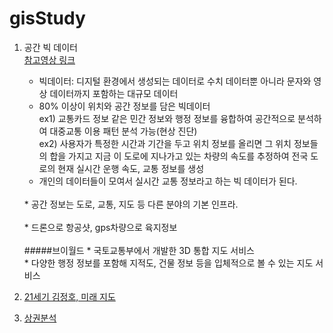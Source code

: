 # gisStudy

1. 공간 빅 데이터<br> [참고영상 링크](https://youtu.be/di_4ffQwoAs?si=n13zpxvGxjaFxIbx)
   * 빅데이터: 디지털 환경에서 생성되는 데이터로 수치 데이터뿐 아니라 문자와 영상 데이터까지 포함하는 대규모 데이터<br>
   * 80% 이상이 위치와 공간 정보를 담은 빅데이터<br>
   ex1) 교통카드 정보 같은 민간 정보와 행정 정보를 융합하여 공간적으로 분석하여 대중교통 이용 패턴 분석 가능(현상 진단)<br>
   ex2) 사용자가 특정한 시간과 기간을 두고 위치 정보를 올리면 그 위치 정보들의 합을 가지고 지금 이 도로에 지나가고 있는 차량의 속도를 추정하여 전국 도로의 현재 실시간 운행 속도, 교통 정보를 생성<br>
   * 개인의 데이터들이 모여서 실시간 교통 정보라고 하는 빅 데이터가 된다.<br>
   <br>
   * 공간 정보는 도로, 교통, 지도 등 다른 분야의 기본 인프라.<br>
   <br>
   * 드론으로 항공샷, gps차량으로 육지정보<br>
   <br>
   #####브이월드
   * 국토교통부에서 개발한 3D 통합 지도 서비스<br>
   * 다양한 행정 정보를 포함해 지적도, 건물 정보 등을 입체적으로 볼 수 있는 지도 서비스


2. [21세기 김정호, 미래 지도](https://www.youtube.com/watch?v=MNjJUv8Dwus)
3. [상권분석](	https://www.youtube.com/watch?v=GPb6XGBOQ9o)
    
   
   

   
   
   
   
